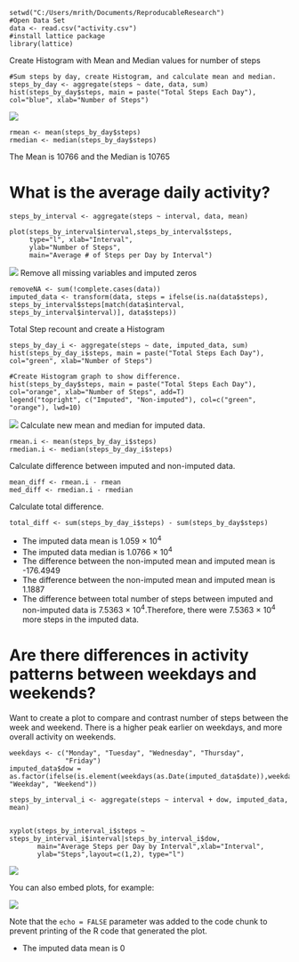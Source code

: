    setwd("C:/Users/mrith/Documents/ReproducableResearch")
    #Open Data Set
    data <- read.csv("activity.csv")
    #install lattice package
    library(lattice)

Create Histogram with Mean and Median values for number of steps

    #Sum steps by day, create Histogram, and calculate mean and median.
    steps_by_day <- aggregate(steps ~ date, data, sum)
    hist(steps_by_day$steps, main = paste("Total Steps Each Day"), col="blue", xlab="Number of Steps")

![](PA1_template_2_files/figure-markdown_strict/unnamed-chunk-2-1.png)

    rmean <- mean(steps_by_day$steps)
    rmedian <- median(steps_by_day$steps)

The Mean is 10766 and the Median is 10765

What is the average daily activity?
===================================

    steps_by_interval <- aggregate(steps ~ interval, data, mean)

    plot(steps_by_interval$interval,steps_by_interval$steps, 
         type="l", xlab="Interval",
         ylab="Number of Steps",
         main="Average # of Steps per Day by Interval")

![](PA1_template_2_files/figure-markdown_strict/unnamed-chunk-3-1.png)
Remove all missing variables and imputed zeros

    removeNA <- sum(!complete.cases(data))
    imputed_data <- transform(data, steps = ifelse(is.na(data$steps), steps_by_interval$steps[match(data$interval, steps_by_interval$interval)], data$steps))

Total Step recount and create a Histogram

    steps_by_day_i <- aggregate(steps ~ date, imputed_data, sum)
    hist(steps_by_day_i$steps, main = paste("Total Steps Each Day"), col="green", xlab="Number of Steps")

    #Create Histogram graph to show difference. 
    hist(steps_by_day$steps, main = paste("Total Steps Each Day"), col="orange", xlab="Number of Steps", add=T)
    legend("topright", c("Imputed", "Non-imputed"), col=c("green", "orange"), lwd=10)

![](PA1_template_2_files/figure-markdown_strict/unnamed-chunk-5-1.png)
Calculate new mean and median for imputed data.

    rmean.i <- mean(steps_by_day_i$steps)
    rmedian.i <- median(steps_by_day_i$steps)

Calculate difference between imputed and non-imputed data.

    mean_diff <- rmean.i - rmean
    med_diff <- rmedian.i - rmedian

Calculate total difference.

    total_diff <- sum(steps_by_day_i$steps) - sum(steps_by_day$steps)

-   The imputed data mean is 1.059 × 10<sup>4</sup>
-   The imputed data median is 1.0766 × 10<sup>4</sup>
-   The difference between the non-imputed mean and imputed mean
    is -176.4949
-   The difference between the non-imputed mean and imputed mean is
    1.1887
-   The difference between total number of steps between imputed and
    non-imputed data is 7.5363 × 10<sup>4</sup>.Therefore, there were
    7.5363 × 10<sup>4</sup> more steps in the imputed data.

Are there differences in activity patterns between weekdays and weekends?
=========================================================================

Want to create a plot to compare and contrast number of steps between
the week and weekend. There is a higher peak earlier on weekdays, and
more overall activity on weekends.

    weekdays <- c("Monday", "Tuesday", "Wednesday", "Thursday", 
                  "Friday")
    imputed_data$dow = as.factor(ifelse(is.element(weekdays(as.Date(imputed_data$date)),weekdays), "Weekday", "Weekend"))

    steps_by_interval_i <- aggregate(steps ~ interval + dow, imputed_data, mean)


    xyplot(steps_by_interval_i$steps ~ steps_by_interval_i$interval|steps_by_interval_i$dow, 
           main="Average Steps per Day by Interval",xlab="Interval", 
           ylab="Steps",layout=c(1,2), type="l")

![](PA1_template_2_files/figure-markdown_strict/unnamed-chunk-9-1.png)

You can also embed plots, for example:

![](PA1_template_2_files/figure-markdown_strict/unnamed-chunk-10-1.png)

Note that the `echo = FALSE` parameter was added to the code chunk to
prevent printing of the R code that generated the plot.

-   The imputed data mean is 0
